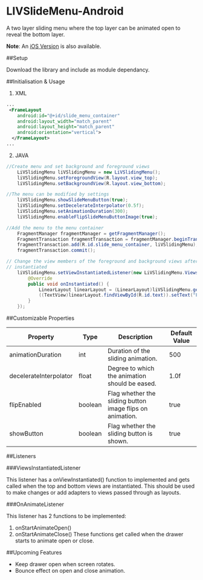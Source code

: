 # LIVSlideMenu-Android

A two layer sliding menu where the top layer can be animated open to reveal the bottom layer.

**Note**: An <a href="https://github.com/limitlessvirtual/LIVSlideMenu-iOS">iOS Version</a> is also available.

##Setup

Download the library and include as module dependancy.

##Initialisation & Usage

1. XML

```xml
...
 <FrameLayout
    android:id="@+id/slide_menu_container"
    android:layout_width="match_parent"
    android:layout_height="match_parent"
    android:orientation="vertical">
  </FrameLayout>
...
```
2. JAVA

```java
//Create menu and set background and foreground views
    LiVSlidingMenu liVSlidingMenu = new LiVSlidingMenu();
    liVSlidingMenu.setForegroundView(R.layout.view_top);
    liVSlidingMenu.setBackgroundView(R.layout.view_bottom);

//The menu can be modified by settings
    liVSlidingMenu.showSlideMenuButton(true);
    liVSlidingMenu.setDecelerateInterpolator(0.5f);
    liVSlidingMenu.setAnimationDuration(300);
    liVSlidingMenu.enableFlipSlideMenuButtonImage(true);

//Add the menu to the menu container
    FragmentManager fragmentManager = getFragmentManager();
    FragmentTransaction fragmentTransaction = fragmentManager.beginTransaction();
    fragmentTransaction.add(R.id.slide_menu_container, liVSlidingMenu);
    fragmentTransaction.commit();

// Change the view members of the foreground and background views after they have been
// instantiated
    liVSlidingMenu.setViewInstantiatedListener(new LiVSlidingMenu.ViewsInstantiatedListener() {
        @Override
        public void onInstantiated() {
            LinearLayout linearLayout = (LinearLayout)liVSlidingMenu.getForegroundView();
            ((TextView)linearLayout.findViewById(R.id.text)).setText("Front Drawer");
        }
    });
```

##Customizable Properties

| Property               | Type     | Description                                                            | Default Value |
|------------------------|----------|------------------------------------------------------------------------|---------------|
| animationDuration      | int      | Duration of the sliding animation.                                     | 500           |
| decelerateInterpolator | float    | Degree to which the animation should be eased.                         | 1.0f           |
| flipEnabled            | boolean  | Flag whether the sliding button image flips on animation.              | true            |
| showButton             | boolean  | Flag whether the sliding button is shown.                              | true           |

##Listeners

###ViewsInstantiatedListener

This listener has a onViewInstantiated() function to implemented and gets called when the top and bottom views are instantiated.
This should be used to make changes or add adapters to views passed through as layouts.

###OnAnimateListener

This listener has 2 functions to be implemented:
1. onStartAnimateOpen()
2. onStartAnimateClose()
These functions get called when the drawer starts to animate open or close.

##Upcoming Features

* Keep drawer open when screen rotates.
* Bounce effect on open and close animation.
